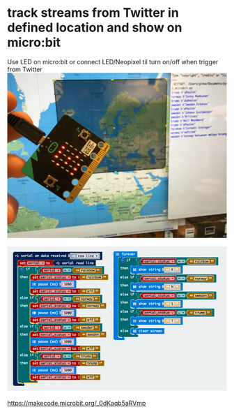 # track streams from Twitter in defined location and show on micro:bit

Use LED on micro:bit or connect LED/Neopixel til turn on/off when trigger from Twitter<br>
<img src="https://github.com/udirbetalab/microbit/blob/master/twitter/location/twitter_microbit_stream_location.jpg"><br>
<br>
<img src="https://github.com/udirbetalab/microbit/blob/master/twitter/location/microbit_code.png"><br>
<br>
https://makecode.microbit.org/_0dKaqb5aRVmp

